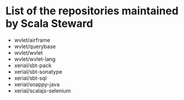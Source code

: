 # List of the repositories maintained by Scala Steward
- wvlet/airframe
- wvlet/querybase
- wvlet/wvlet
- wvlet/wvlet-lang
- xerial/sbt-pack
- xerial/sbt-sonatype
- xerial/sbt-sql
- xerial/snappy-java
- xerial/scalajs-selenium
